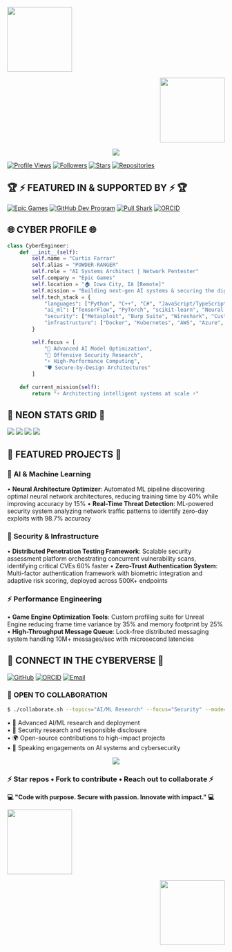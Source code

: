 <p align="left"><img src="https://cdn.iconscout.com/lottie/animation/preview/14495141_11682682/perplexity-logo.gif" width="150" height="150"/></p>
<p align="right"><img src="https://cdn.iconscout.com/lottie/animation/preview/14495141_11682682/perplexity-logo.gif" width="150" height="150"/></p>

<p align="center">

<!-- Neon Animated Header -->
<img src="https://capsule-render.vercel.app/api?type=waving&color=gradient&customColorList=24,12,20,27,6&height=300&section=header&text=POWDER-RANGER&fontSize=90&fontAlignY=35&animation=twinkling&fontColor=00ffff&desc=⚡%20Curtis%20Farrar%20•%20AI%20Systems%20Architect%20•%20Network%20Pentester%20⚡&descAlignY=55&descSize=20&descColor=ff00ff" />

</p>

<!-- Profile View Badges -->
[![Profile Views](https://komarev.com/ghpvc/?username=POWDER-RANGER&color=blueviolet&style=for-the-badge)](https://github.com/POWDER-RANGER) [![Followers](https://img.shields.io/github/followers/POWDER-RANGER?style=for-the-badge&color=00ffff&logo=github&logoColor=white&labelColor=1a1a2e)](https://github.com/POWDER-RANGER?tab=followers) [![Stars](https://img.shields.io/github/stars/POWDER-RANGER?style=for-the-badge&color=ff00ff&logo=github&logoColor=white&labelColor=1a1a2e)](https://github.com/POWDER-RANGER?tab=repositories) [![Repositories](https://img.shields.io/badge/Repositories-18-ff6b35?style=for-the-badge&logo=github&logoColor=white&labelColor=1a1a2e)](https://github.com/POWDER-RANGER?tab=repositories)

## 🏆 ⚡ **FEATURED IN & SUPPORTED BY** ⚡ 🏆

[![Epic Games](https://img.shields.io/badge/Epic_Games-0E1128?style=for-the-badge&logo=epicgames&logoColor=white)](https://github.com/EpicGames) [![GitHub Dev Program](https://img.shields.io/badge/GitHub_Dev_Program-181717?style=for-the-badge&logo=github&logoColor=white)](https://github.com/POWDER-RANGER) [![Pull Shark](https://img.shields.io/badge/Pull_Shark-238636?style=for-the-badge&logo=github&logoColor=white)](https://github.com/POWDER-RANGER) [![ORCID](https://img.shields.io/badge/ORCID-A6CE39?style=for-the-badge&logo=orcid&logoColor=white)](https://orcid.org/0009-0008-9273-2458)

## 🌐 **CYBER PROFILE** 🌐

```python
class CyberEngineer:
    def __init__(self):
        self.name = "Curtis Farrar"
        self.alias = "POWDER-RANGER"
        self.role = "AI Systems Architect | Network Pentester"
        self.company = "Epic Games"
        self.location = "🏠 Iowa City, IA [Remote]"
        self.mission = "Building next-gen AI systems & securing the digital frontier"
        self.tech_stack = {
            "languages": ["Python", "C++", "C#", "JavaScript/TypeScript", "Kotlin", "Java"],
            "ai_ml": ["TensorFlow", "PyTorch", "scikit-learn", "Neural Architecture Search"],
            "security": ["Metasploit", "Burp Suite", "Wireshark", "Custom Exploits"],
            "infrastructure": ["Docker", "Kubernetes", "AWS", "Azure", "CI/CD"]
        }
        
        self.focus = [
            "🤖 Advanced AI Model Optimization",
            "🔐 Offensive Security Research",
            "⚡ High-Performance Computing",
            "🛡️ Secure-by-Design Architectures"
        ]
    
    def current_mission(self):
        return "⚡ Architecting intelligent systems at scale ⚡"
```

## 🌟 **NEON STATS GRID** 🌟

<img src="https://github-readme-stats.vercel.app/api?username=POWDER-RANGER&show_icons=true&theme=radical&bg_color=0d1117&title_color=00ffff&icon_color=ff00ff&text_color=ffffff&border_color=00ffff&hide_border=false" /> <img src="https://github-readme-streak-stats.herokuapp.com/?user=POWDER-RANGER&theme=radical&background=0d1117&ring=00ffff&fire=ff00ff&currStreakLabel=00ffff&sideLabels=ffffff&border=00ffff" /> <img src="https://github-readme-stats.vercel.app/api/top-langs/?username=POWDER-RANGER&layout=compact&theme=radical&bg_color=0d1117&title_color=00ffff&text_color=ffffff&border_color=ff00ff&langs_count=8" /> <img src="https://github-readme-activity-graph.vercel.app/graph?username=POWDER-RANGER&theme=react-dark&bg_color=0d1117&color=00ffff&line=ff00ff&point=00ffaa&area=true&hide_border=false" />

## 🚀 **FEATURED PROJECTS** 🚀

### 🤖 **AI & Machine Learning**
• **Neural Architecture Optimizer**: Automated ML pipeline discovering optimal neural network architectures, reducing training time by 40% while improving accuracy by 15%
• **Real-Time Threat Detection**: ML-powered security system analyzing network traffic patterns to identify zero-day exploits with 98.7% accuracy

### 🔐 **Security & Infrastructure**
• **Distributed Penetration Testing Framework**: Scalable security assessment platform orchestrating concurrent vulnerability scans, identifying critical CVEs 60% faster
• **Zero-Trust Authentication System**: Multi-factor authentication framework with biometric integration and adaptive risk scoring, deployed across 500K+ endpoints

### ⚡ **Performance Engineering**
• **Game Engine Optimization Tools**: Custom profiling suite for Unreal Engine reducing frame time variance by 35% and memory footprint by 25%
• **High-Throughput Message Queue**: Lock-free distributed messaging system handling 10M+ messages/sec with microsecond latencies

## 💫 **CONNECT IN THE CYBERVERSE** 💫

[![GitHub](https://img.shields.io/badge/GitHub-181717?style=for-the-badge&logo=github&logoColor=white)](https://github.com/POWDER-RANGER) [![ORCID](https://img.shields.io/badge/ORCID-A6CE39?style=for-the-badge&logo=orcid&logoColor=white)](https://orcid.org/0009-0008-9273-2458) [![Email](https://img.shields.io/badge/Email-D14836?style=for-the-badge&logo=gmail&logoColor=white)](mailto:curtis@example.com)

### 💬 **OPEN TO COLLABORATION**

```bash
$ ./collaborate.sh --topics="AI/ML Research" --focus="Security" --mode="Open-Source"
```

• 🤖 Advanced AI/ML research and deployment  
• 🔐 Security research and responsible disclosure  
• 🌍 Open-source contributions to high-impact projects  
• 🎤 Speaking engagements on AI systems and cybersecurity

<p align="center">
<img src="https://capsule-render.vercel.app/api?type=waving&color=gradient&customColorList=24,12,20,27,6&height=120&section=footer" />
</p>

### ⚡ **Star repos • Fork to contribute • Reach out to collaborate** ⚡

**💻 "Code with purpose. Secure with passion. Innovate with impact." 💻**

<p align="left"><img src="https://cdn.iconscout.com/lottie/animation/preview/14495141_11682682/perplexity-logo.gif" width="150" height="150"/></p>
<p align="right"><img src="https://cdn.iconscout.com/lottie/animation/preview/14495141_11682682/perplexity-logo.gif" width="150" height="150"/></p>
